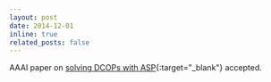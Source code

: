 ```yaml
---
layout: post
date: 2014-12-01
inline: true
related_posts: false
---
```


AAAI paper on [solving DCOPs with ASP](/assets/pdf/cp-LeSP015.pdf){:target="_blank"} accepted.